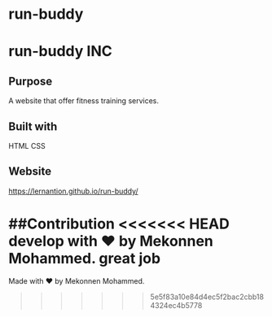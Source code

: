 # run-buddy

# run-buddy INC

## Purpose
A website that offer fitness training services.


## Built with

HTML CSS

## Website
https://lernantion.github.io/run-buddy/

##Contribution
<<<<<<< HEAD
develop with ❤ by Mekonnen Mohammed.
great job
=======
Made with ❤ by Mekonnen Mohammed.
>>>>>>> 5e5f83a10e84d4ec5f2bac2cbb184324ec4b5778
